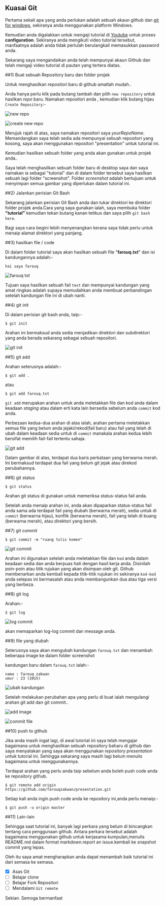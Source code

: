 ## Kuasai Git 

Pertama sekali apa yang anda perlukan adalah sebuah akaun github dan [git for windows](https://msysgit.github.io/), sekiranya anda menggunakan platform Windows.

Kemudian anda digalakkan untuk mengaji tutorial di 
[Youtube](https://www.youtube.com/watch?v=_tN0T7jYn0A) untuk proses **configuration**. Sekiranya anda mengikuti video tutorial tersebut, manfaatnya adalah anda tidak perlulah berulangkali memasukkan password anda.

Sekarang saya mengandaikan anda telah mempunyai akaun Github dan telah mengaji video tutorial di pautan yang tertera diatas.


##1) Buat sebuah Repository baru dan folder projek

Untuk menghasilkan repositori baru di github amatlah mudah..

Anda hanya perlu klik pada butang tambah dan pilih `new repository` untuk hasilkan _repo_ baru. Namakan repositori anda , kemudian klik butang hijau `Create Repository`:-


![new repo](https://github.com/farouqzakwan/presentation/blob/master/screenshot/new%20repo.PNG) 


![ create new repo](https://github.com/farouqzakwan/presentation/blob/master/screenshot/create%20new%20repo.PNG) 

Merujuk rajah di atas, saya namakan repositori saya _yourRepoName_. Memandangkan saya telah sedia ada mempunyai sebuah repositori yang kosong, saya akan menggunakan repositori "presentation" untuk tutorial ini.

Kemudian hasilkan sebuah folder yang anda akan gunakan untuk projek anda..


Saya telah menghasilkan sebuah folder baru di desktop saya dan saya namakan ia sebagai "tutorial" dan di dalam folder tersebut saya hasilkan sebuah lagi folder "screenshot". Folder *screenshot* adalah bertujuan untuk menyimpan semua gambar yang diperlukan dalam tutorial ini.


##2) Jalankan perisian Git Bash

Sekarang jalankan perisian Git Bash anda dan tukar direktori ke direktori folder projek anda.Cara yang saya gunakan ialah, saya membuka folder **"tutorial"** kemudian tekan butang kanan tetikus dan saya pilih `git bash here`.

Bagi saya cara begini lebih menyenangkan kerana saya tidak perlu untuk menaip alamat direktori yang panjang.

##3) hasilkan file / code

Di dalam folder tutorial saya akan hasilkan sebuah file "**farouq.txt**" dan isi kandungannya adalah:-

```
hai saya farouq
```
![farouq txt](https://github.com/farouqzakwan/presentation/blob/master/screenshot/create%20farouq%20txt.PNG)


Tujuan saya hasilkan sebuah fail `text` dan mempunyai kandungan yang amat ringkas adalah supaya memudahkan anda membuat perbandingan setelah kandungan file ini di ubah nanti.

##4) git init

Di dalam perisian git bash anda, taip:-

```Batchfile
$ git init
```

Arahan ini bermaksud anda sedia menjadikan direktori dan subdirektori yang anda berada sekarang sebagai sebuah repositori.

![git init](https://github.com/farouqzakwan/presentation/blob/master/screenshot/git%20init.PNG)

##5) git add

Arahan seterusnya adalah:-

```Shell
$ git add .
```

atau 

```Shell
$ git add farouq.txt
```

`git add` merupakan arahan untuk anda meletakkan file dan kod anda dalam keadaan _staging_ atau dalam erti kata lain bersedia sebelum anda `commit` kod anda.


Perbezaan kedua-dua arahan di atas ialah, arahan pertama meletakkan semua file yang belum anda jejaki/rekod(fail baru) atau fail yang telah di ubah dalam keadaan sedia untuk di `commit` manakala arahan kedua lebih bersifat memilih fail-fail tertentu sahaja.

![git add](https://github.com/farouqzakwan/presentation/blob/master/screenshot/git%20add%201.PNG)

Dalam gambar di atas, terdapat dua baris perkataan yang berwarna merah. Ini bermaksud terdapat dua fail yang belum git jejak atau direkod perubahannya.

##6) git status

```Shell
$ git status
```

Arahan git status di gunakan untuk memeriksa status-status fail anda.

Setelah anda menaip arahan ini, anda akan dipaparkan status-status fail anda sama ada terdapat fail yang diubah (berwarna merah), sedia untuk di `commit` (berwarna hijau), konflik (berwarna merah), fail yang telah di buang (berwarna merah), atau direktori yang bersih.

##7) git commit

```
$ git commit -m "ruang tulis komen"
```

![git commit](https://github.com/farouqzakwan/presentation/blob/master/screenshot/git%20commit%201.PNG)

Arahan ini digunakan setelah anda meletakkan file dan `kod` anda dalam keadaan sedia dan anda berpuas hati dengan hasil kerja anda. Disinilah poin-poin atau titik rujukan yang akan disimpan oleh git. Github membenarkan anda kembali kepada titik-titik rujukan ini sekiranya `kod-kod` anda selepas ini bermasalah atau anda membangunkan dua atau tiga versi yang berbeza. 

##8) git log

Arahan:-
```
$ git log
```

![log commit](https://github.com/farouqzakwan/presentation/blob/master/screenshot/git%20log%201.PNG)

akan memaparkan log-log commit dan message anda.


##9) file yang diubah

Seterusnya saya akan mengubah kandungan `farouq.txt` dan menambah beberapa image ke dalam folder screenshot

kandungan baru dalam `farouq.txt` ialah:-

```
nama : farouq zakwan
umur : 23 (2015)
```

![ubah kandungan](https://github.com/farouqzakwan/presentation/blob/master/screenshot/change%20farouq%20txt.PNG)

Setelah melakukan perubahan apa yang perlu di buat ialah mengulangi arahan git add dan git commit..

![add image](https://github.com/farouqzakwan/presentation/blob/master/screenshot/git%20add%203.PNG)

![commit file](https://github.com/farouqzakwan/presentation/blob/master/screenshot/git%20commit%202.PNG)

##10) push to github

Jika anda masih ingat lagi, di awal tutorial ini saya telah mengajar bagaimana untuk menghasilkan sebuah repository baharu di github dan saya menyatakan yang saya akan  menggunakan *repository* *presentation* untuk tutorial ini. Sehingga sekarang saya masih lagi belum menulis bagaimana untuk menggunakannya.

Terdapat arahan yang perlu anda taip sebelum anda boleh push code anda ke repository github.

```
$ git remote add origin https://github.com/farouqzakwan/presentation.git
```

Setiap kali anda ingin push code anda ke repository ini,anda perlu menaip:-

```
$ git push -u origin master
```

##11) Lain-lain

Sehingga saat tutorial ini, banyak lagi perkara yang belum di bincangkan tentang cara penggunaan github. 
Antara perkara tersebut adalah bagaimana menggunakan github untuk kerjasama kumpulan,menulis README.md dalam format markdown.report an issue.kembali ke snapshot commit yang lepas.

Oleh itu saya amat mengharapkan anda dapat menambah baik tutorial ini dari semasa ke semasa.

- [X] Asas Git
- [ ] Belajar clone
- [ ] Belajar Fork Repositori
- [ ] Mendalami `Git remote`

Sekian. Semoga bermanfaat
